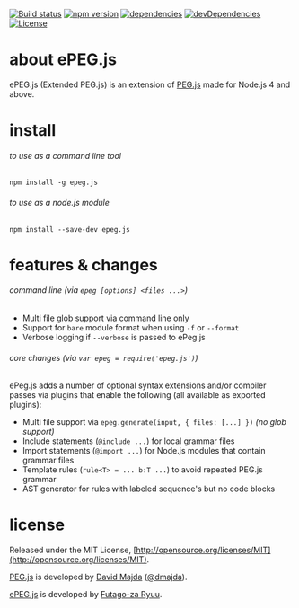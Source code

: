 [![Build status](https://img.shields.io/travis/futagoza/ePEG.js.svg)](https://travis-ci.org/futagoza/ePEG.js)
[![npm version](https://img.shields.io/npm/v/epeg.js.svg)](https://www.npmjs.com/package/epeg.js)
[![dependencies](https://img.shields.io/david/futagoza/ePEG.js.svg)](https://david-dm.org/futagoza/ePEG.js)
[![devDependencies](https://img.shields.io/david/dev/futagoza/ePEG.js.svg)](https://david-dm.org/futagoza/ePEG.js#info=devDependencies)
[![License](https://img.shields.io/badge/license-mit-blue.svg)](https://opensource.org/licenses/MIT)

# about ePEG.js

ePEG.js (Extended PEG.js) is an extension of [PEG.js](https://github.com/pegjs/pegjs) made for Node.js 4 and above.

# install

###### to use as a command line tool

```shell
npm install -g epeg.js
```

###### to use as a node.js module

```shell
npm install --save-dev epeg.js
```

# features & changes

###### command line (via `epeg [options] <files ...>`)

* Multi file glob support via command line only
* Support for `bare` module format when using `-f` or `--format`
* Verbose logging if `--verbose` is passed to ePeg.js

###### core changes (via `var epeg = require('epeg.js')`)

ePeg.js adds a number of optional syntax extensions and/or compiler passes via plugins that enable the following (all available as exported plugins):

* Multi file support via `epeg.generate(input, { files: [...] })` _(no glob support)_
* Include statements (`@include ...`) for local grammar files
* Import statements (`@import ...`) for Node.js modules that contain grammar files
* Template rules (`rule<T> = ... b:T ...`) to avoid repeated PEG.js grammar
* AST generator for rules with labeled sequence's but no code blocks

# license

Released under the MIT License, [http://opensource.org/licenses/MIT](http://opensource.org/licenses/MIT).

[PEG.js](https://github.com/pegjs/pegjs) is developed by [David Majda](http://majda.cz/) ([@dmajda](http://twitter.com/dmajda)).

[ePEG.js](https://github.com/futagoza/ePEG.js) is developed by [Futago-za Ryuu](https://github.com/futagoza).
